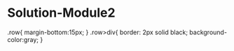# Solution-Module2
.row{
         margin-bottom:15px;
      }
.row>div{
          border: 2px solid black;
          background-color:gray;
      }
      
      
